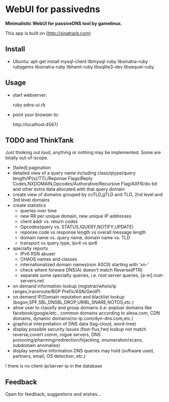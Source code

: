 # WebUI for passivedns

**Minimalistic WebUI for passiveDNS tool by gamelinux.**

This app is built on (http://sinatrarb.com)

## Install

- Ubuntu: apt-get install mysql-client libmysql-ruby libsinatra-ruby rubygems libsinatra-ruby libhaml-ruby libsqlite3-dev libsequel-ruby


## Usage

- start webserver:

    ruby pdns-ui.rb

- point your browser to:

    http://localhost:4567/


## TODO and ThinkTank

Just thinking out loud, anything or nothing may be implemented. Some are totally out-of-scope.
 
- [failed] pagination
- detailed view of a query name including class/qtype/query length/IP(s)/TTL/Reponse Flags(Reply Codes,NXDOMAIN,Opcodes/Authorative/Recursive Flag/AXFR/do-bit and other extra data allocated with that query domain
- create view of domains grouped by ccTLD,gTLD and TLD, 2nd level and 3rd level domains
- create statistics
  * queries over time
  * new RR per unique domain, new unique IP addresses
  * client addr vs. return codes
  * Opcodes(query vs. STATUS,IQUERY,NOTIFY,UPDATE)
  * reponse code vs response length vs overall message length
  * domain name vs. query name, domain name vs. TLD
  * transport vs query type, ipv4 vs ipv6
- specialty reports
  * IPv6 RSN abuser
  * CHAOS names and classes 
  * internationalized domain names(non ASCII) starting with 'xn-'
  * check where forware DNS(A) doesn't match Reverse(PTR)
  * separate some specialty queries, i.e. root server queries, [a-m].root-servers.net
- on demand information lookup (registrar/whois/ip ranges,traceroute/BGP Prefix/ASN/GeoIP)
- on demand IP/Domain reputation and blacklist lookup (bogon,SPF,SBL,DNSBL,DROP,URIBL,SNARE,NOTOS,etc.)
- allow user to classify and group domains (i.e: popluar domains like facebook/google/etc., common domains according to alexa.com, CDN domains, dynamic domains(no-ip.com/dyn-dns.com,etc.)
- graphical interpretation of DNS data (tag-cloud, word-tree)
- display possible security issues (fast-flux,fwd lookup not match reverse,covert comm, rogue servers, DNS poisoning/pharming/redirection/hijacking, enumeration/scans, subdomain anomalies)
- display sensitive information DNS queries may hold (software used, partners, email, OS detection, etc.)

! there is no client-ip/server-ip in the database

## Feedback

Open for feedback, suggestions and wishes...
